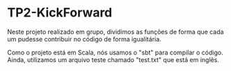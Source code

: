 # TP2-KickForward

Neste projeto realizado em grupo, dividimos as funções de forma que cada um pudesse contribuir no código de forma igualitária.

Como o projeto está em Scala, nós usamos o "sbt" para compilar o código. Ainda, utilizamos um arquivo teste chamado "test.txt" que está em inglês.
